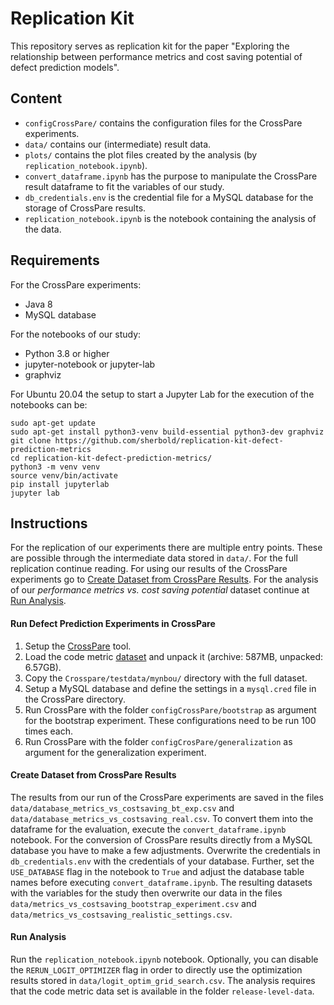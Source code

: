 # Replication Kit

This repository serves as replication kit for the paper "Exploring the relationship between performance metrics and cost saving potential of defect prediction models". 

## Content
- `configCrossPare/` contains the configuration files for the CrossPare experiments.
- `data/` contains our (intermediate) result data.
- `plots/` contains the plot files created by the analysis (by `replication_notebook.ipynb`).
- `convert_dataframe.ipynb` has the purpose to manipulate the CrossPare result dataframe to fit the variables of our study.
- `db_credentials.env` is the credential file for a MySQL database for the storage of CrossPare results.
- `replication_notebook.ipynb` is the notebook containing the analysis of the data.

## Requirements
For the CrossPare experiments:
- Java 8
- MySQL database

For the notebooks of our study:
- Python 3.8 or higher
- jupyter-notebook or jupyter-lab
- graphviz

For Ubuntu 20.04 the setup to start a Jupyter Lab for the execution of the notebooks can be:

```    
sudo apt-get update    
sudo apt-get install python3-venv build-essential python3-dev graphviz
git clone https://github.com/sherbold/replication-kit-defect-prediction-metrics
cd replication-kit-defect-prediction-metrics/
python3 -m venv venv
source venv/bin/activate
pip install jupyterlab
jupyter lab
```

## Instructions

For the replication of our experiments there are multiple entry points.
These are possible through the intermediate data stored in `data/`.
For the full replication continue reading. 
For using our results of the CrossPare experiments go to [Create Dataset from CrossPare Results](#create-dataset-from-crosspare-results).
For the analysis of our _performance metrics vs. cost saving potential_ dataset continue at [Run Analysis](#run-analysis).

#### Run Defect Prediction Experiments in CrossPare

1. Setup the [CrossPare](https://github.com/sherbold/CrossPare) tool.
2. Load the code metric [dataset](https://user.informatik.uni-goettingen.de/~sherbol/replicationkits/replication-kit-emse-2020-defect-prediction-data/release-level-data.tar.gz) and unpack it (archive: 587MB, unpacked: 6.57GB).
3. Copy the `Crosspare/testdata/mynbou/` directory with the full dataset.
4. Setup a MySQL database and define the settings in a `mysql.cred` file in the CrossPare directory.
5. Run CrossPare with the folder `configCrossPare/bootstrap` as argument for the bootstrap experiment. These configurations need to be run 100 times each.
6. Run CrossPare with the folder `configCrosPare/generalization` as argument for the generalization experiment.

#### Create Dataset from CrossPare Results

The results from our run of the CrossPare experiments are saved in the files `data/database_metrics_vs_costsaving_bt_exp.csv` and `data/database_metrics_vs_costsaving_real.csv`.
To convert them into the dataframe for the evaluation, execute the `convert_dataframe.ipynb` notebook. 
For the conversion of CrossPare results directly from a MySQL database you have to make a few adjustments.
Overwrite the credentials in `db_credentials.env` with the credentials of your database.
Further, set the `USE_DATABASE` flag in the notebook to `True` and adjust the database table names before executing `convert_dataframe.ipynb`.
The resulting datasets with the variables for the study then overwrite our data in the files `data/metrics_vs_costsaving_bootstrap_experiment.csv` and `data/metrics_vs_costsaving_realistic_settings.csv`.

#### Run Analysis

Run the `replication_notebook.ipynb` notebook. Optionally, you can disable the `RERUN_LOGIT_OPTIMIZER` flag in order to directly use the optimization results stored in `data/logit_optim_grid_search.csv`. The analysis requires that the code metric data set is available in the folder `release-level-data`. 
